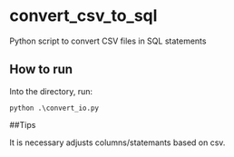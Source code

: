 # convert_csv_to_sql
Python script to convert CSV files in SQL statements


## How to run

Into the directory, run:

```
python .\convert_io.py
```
##Tips

It is necessary adjusts columns/statemants based on csv.
